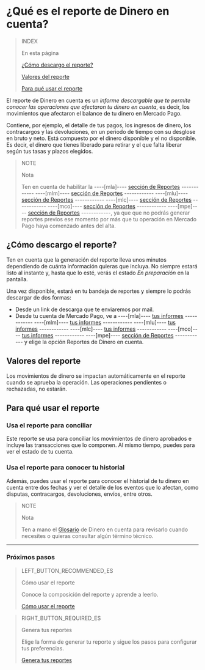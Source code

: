 # ¿Qué es el reporte de Dinero en cuenta?


> INDEX
>
> En esta página
>
> [¿Cómo descargo el reporte?](#bookmark_¿cómo_descargo_el_reporte?)
>
> [Valores del reporte](#bookmark_valores_del_reporte)
>
> [Para qué usar el reporte](#bookmark_para_qué_usar_el_reporte)
>


El reporte de Dinero en cuenta es un *informe descargable que te permite conocer las operaciones que afectaron tu dinero en cuenta*, es decir, los movimientos que afectaron el balance de tu dinero en Mercado Pago.

Contiene, por ejemplo, el detalle de tus pagos, los ingresos de dinero, los contracargos y las devoluciones, en un periodo de tiempo con su desglose en bruto y neto. Está compuesto por el dinero disponible y el no disponible. Es decir, el dinero que tienes liberado para retirar y el que falta liberar según tus tasas y plazos elegidos.

> NOTE
>
> Nota
>
> Ten en cuenta de habilitar la ----[mla]---- [sección de Reportes](https://www.mercadopago.com.ar/balance/reports) ------------ ----[mlm]---- [sección de Reportes](https://www.mercadopago.com.mx/balance/reports) ------------ ----[mlu]---- [sección de Reportes](https://www.mercadopago.com.uy/balance/reports) ------------ ----[mlc]---- [sección de Reportes](https://www.mercadopago.cl/balance/reports) ------------ ----[mco]---- [sección de Reportes](https://www.mercadopago.com.co/balance/reports) ------------ ----[mpe]---- [sección de Reportes](https://www.mercadopago.com.pe/balance/reports) ------------, ya que que no podrás generar reportes previos ese momento por más que tu operación en Mercado Pago haya comenzado antes del alta.

## ¿Cómo descargo el reporte?

Ten en cuenta que la generación del reporte lleva unos minutos dependiendo de cuánta información quieras que incluya. No siempre estará listo al instante y, hasta que lo esté, verás el estado *En preparación* en la pantalla.

Una vez disponible, estará en tu bandeja de reportes y siempre lo podrás descargar de dos formas: 

* Desde un link de descarga que te enviaremos por mail.
* Desde tu cuenta de Mercado Pago, ve a ----[mla]---- [tus informes](https://www.mercadopago.com.ar/balance/reports?page=1#!/settlement-report) ------------ ----[mlm]---- [tus informes](https://www.mercadopago.com.mx/balance/reports?page=1#!/settlement-report) ------------ ----[mlu]---- [tus informes](https://www.mercadopago.com.uy/balance/reports?page=1#!/settlement-report) ------------ ----[mlc]---- [tus informes](https://www.mercadopago.cl/balance/reports?page=1#!/settlement-report) ------------ ----[mco]---- [tus informes](https://www.mercadopago.com.co/balance/reports?page=1#!/settlement-report) ------------ ----[mpe]---- [sección de Reportes](https://www.mercadopago.com.pe/balance/reports?page=1#!/settlement-report) ------------ y elige la opción Reportes de Dinero en cuenta. 


## Valores del reporte

Los movimientos de dinero se impactan automáticamente en el reporte cuando se aprueba la operación. Las operaciones pendientes o rechazadas, no estarán.

## Para qué usar el reporte

### Usa el reporte para conciliar

Este reporte se usa para conciliar los movimientos de dinero aprobados e incluye las transacciones que lo componen. Al mismo tiempo, puedes para ver el estado de tu cuenta.

### Usa el reporte para conocer tu historial

Además, puedes usar el reporte para conocer el historial de tu dinero en cuenta entre dos fechas y ver el detalle de los eventos que lo afectan, como disputas, contracargos, devoluciones, envíos, entre otros.

> NOTE
>
> Nota
>
> Ten a mano el [Glosario](https://www.mercadopago.com.ar/developers/es/guides/manage-account/account-money/glossary/) de Dinero en cuenta para revisarlo cuando necesites o quieras consultar algún término técnico.

<hr/>

### Próximos pasos

> LEFT_BUTTON_RECOMMENDED_ES
>
> Cómo usar el reporte
>
> Conoce la composición del reporte y aprende a leerlo.
>
> [Cómo usar el reporte](https://www.mercadopago.com.ar/developers/es/guides/manage-account/account-money/how-to-use/)

> RIGHT_BUTTON_REQUIRED_ES
>
> Genera tus reportes
>
> Elige la forma de generar tu reporte y sigue los pasos para configurar tus preferencias.
>
> [Genera tus reportes](https://www.mercadopago.com.ar/developers/es/guides/manage-account/account-money/generate/)
